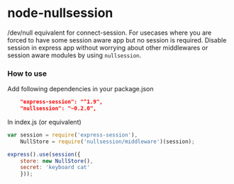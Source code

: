 node-nullsession
================

/dev/null equivalent for connect-session. For usecases where you are forced to have some session aware app but no session is required. Disable session in express app without worrying about other middlewares or session aware modules by using `nullsession`.

### How to use

Add following dependencies in your package.json

```json
    "express-session": "^1.9",
    "nullsession": "~0.2.0",

```

In index.js (or equivalent)

```js
var session = require('express-session'),
    NullStore = require('nullsession/middleware')(session);

express().use(session({
    store: new NullStore(),
    secret: 'keyboard cat'
    }));
```
